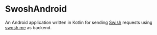 # SwoshAndroid

An Android application written in Kotlin for sending [Swish](https://www.getswish.se/) requests using [swosh.me](https://swosh.me) as backend.

